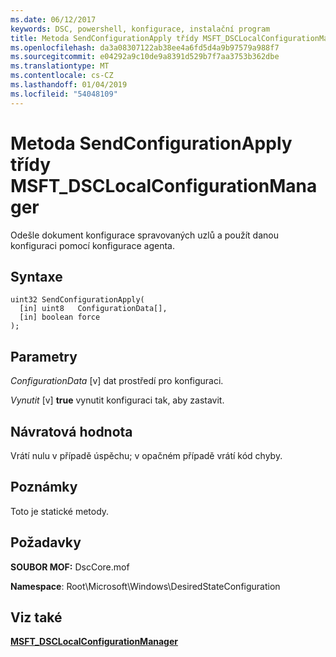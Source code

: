 ```yaml
---
ms.date: 06/12/2017
keywords: DSC, powershell, konfigurace, instalační program
title: Metoda SendConfigurationApply třídy MSFT_DSCLocalConfigurationManager
ms.openlocfilehash: da3a08307122ab38ee4a6fd5d4a9b97579a988f7
ms.sourcegitcommit: e04292a9c10de9a8391d529b7f7aa3753b362dbe
ms.translationtype: MT
ms.contentlocale: cs-CZ
ms.lasthandoff: 01/04/2019
ms.locfileid: "54048109"
---
```

# <a name="sendconfigurationapply-method-of-the-msftdsclocalconfigurationmanager-class"></a>Metoda SendConfigurationApply třídy MSFT_DSCLocalConfigurationManager

Odešle dokument konfigurace spravovaných uzlů a použít danou konfiguraci pomocí konfigurace agenta.

## <a name="syntax"></a>Syntaxe

```mof
uint32 SendConfigurationApply(
  [in] uint8   ConfigurationData[],
  [in] boolean force
);
```

## <a name="parameters"></a>Parametry

*ConfigurationData* \[v\] dat prostředí pro konfiguraci.

*Vynutit* \[v\] **true** vynutit konfiguraci tak, aby zastavit.

## <a name="return-value"></a>Návratová hodnota

Vrátí nulu v případě úspěchu; v opačném případě vrátí kód chyby.

## <a name="remarks"></a>Poznámky

Toto je statické metody.

## <a name="requirements"></a>Požadavky

**SOUBOR MOF:** DscCore.mof

**Namespace**: Root\Microsoft\Windows\DesiredStateConfiguration

## <a name="see-also"></a>Viz také

[**MSFT_DSCLocalConfigurationManager**](msft-dsclocalconfigurationmanager.md)